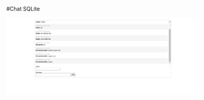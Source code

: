 #Chat SQLite

![chat-sqlite](https://raw.githubusercontent.com/fvaller/chat-sqlite/master/screenshot-chat-sqlite.png)